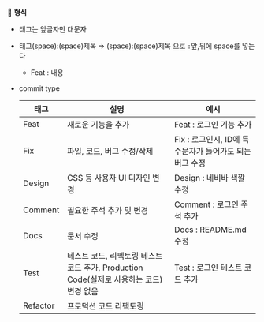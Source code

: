 📌 **형식**

- 태그는 앞글자만 대문자
- 태그(space):(space)제목 ⇒ (space):(space)제목 으로 `:`앞,뒤에 space를 넣는다
    - Feat : 내용

- commit type
    
    | 태그 | 설명 | 예시 |
    | --- | --- | --- |
    | Feat | 새로운 기능을 추가 | Feat : 로그인 기능 추가 |
    | Fix | 파일, 코드, 버그 수정/삭제 | Fix : 로그인시, ID에 특수문자가 들어가도 되는 버그 수정 |
    | Design | CSS 등 사용자 UI 디자인 변경 | Design : 네비바 색깔 수정 |
    | Comment | 필요한 주석 추가 및 변경 | Comment : 로그인 주석 추가 |
    | Docs | 문서 수정 | Docs : README.md 수정 |
    | Test | 테스트 코드, 리펙토링 테스트 코드 추가, Production Code(실제로 사용하는 코드) 변경 없음 | Test : 로그인 테스트 코드 추가 |
    | Refactor | 프로덕션 코드 리팩토링 |  |
